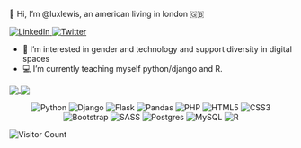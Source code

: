
👋 Hi, I’m @luxlewis, an american living in london 🇬🇧 

 <p align="left">
  <a href="https://www.linkedin.com/in/alexandraclewis/">
   <img alt="LinkedIn" src="https://img.shields.io/badge/linkedin-%230077B5.svg?&style=for-the-badge&logo=linkedin&logoColor=white"/>
  </a>
  <a href="https://twitter.com/fillepompette">
   <img alt="Twitter"src="https://img.shields.io/badge/luxlewis-%231DA1F2.svg?&style=for-the-badge&logo=Twitter&logoColor=white"/>
  </a>
</p>

- 🧠 I’m interested in gender and technology and support diversity in digital spaces
- 💻 I’m currently teaching myself python/django and R.


<p>
  <a href="https://github.com/luxlewis/github-readme-stats">
    <img align="center" src="https://github-readme-stats.vercel.app/api?username=luxlewis&show_icons=true" />
  </a>
  <a href="https://github.com/luxlewis/github-readme-stats">
    <img align="center" src="https://github-readme-stats.vercel.app/api/top-langs/?username=luxlewis&layout=compact" />
  </a>
</p>

<p align="center">
    	<img alt="Python" src="https://img.shields.io/badge/python-blue.svg?&style=for-the-badge&logo=python&logoColor=white"/>
      <img alt="Django" src="https://img.shields.io/badge/django-brightgreen.svg?&style=for-the-badge&logo=django&logoColor=white"/>
      <img alt="Flask" src="https://img.shields.io/badge/flask-important.svg?&style=for-the-badge&logo=flask&logoColor=white"/>
      <img alt="Pandas" src="https://img.shields.io/badge/pandas-ff69b4.svg?&style=for-the-badge&logo=pandas&logoColor=white" />
      <img alt="PHP" src="https://img.shields.io/badge/php-%2314BF96.svg?&style=for-the-badge&logo=php&logoColor=white"/>
      <img alt="HTML5" src="https://img.shields.io/badge/html5-%23E34F26.svg?&style=for-the-badge&logo=html5&logoColor=white"/>
      <img alt="CSS3" src="https://img.shields.io/badge/css3-%231572B6.svg?&style=for-the-badge&logo=css3&logoColor=white"/>
      <img alt="Bootstrap" src="https://img.shields.io/badge/bootstrap-yellow.svg?&style=for-the-badge&logo=bootstrap&logoColor=white"/>
     	<img alt="SASS" src="https://img.shields.io/badge/SASS-hotpink.svg?&style=for-the-badge&logo=SASS&logoColor=white"/>
      <img alt="Postgres" src ="https://img.shields.io/badge/postgres-%23F00000.svg?&style=for-the-badge&logo=postgresql&logoColor=white"/>
      <img alt="MySQL" src="https://img.shields.io/badge/mysql-%237E4DD2.svg?&style=for-the-badge&logo=mysql&logoColor=white"/>
 <img alt="R" src="https://img.shields.io/badge/R-276DC3?style=for-the-badge&logo=r&logoColor=white"/>
</p>

![Visitor Count](https://profile-counter.glitch.me/{YOURUSER}/count.svg)
<!---
luxlewis/luxlewis is a ✨ special ✨ repository because its `README.md` (this file) appears on your GitHub profile.
You can click the Preview link to take a look at your changes.
--->

